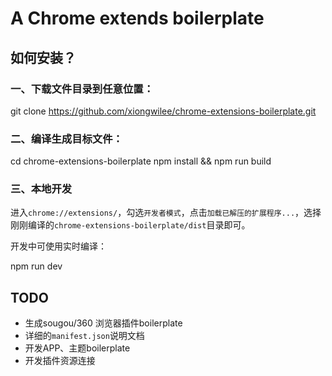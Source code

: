 # A Chrome extends boilerplate

## 如何安装？

### 一、下载文件目录到任意位置：

  git clone https://github.com/xiongwilee/chrome-extensions-boilerplate.git

### 二、编译生成目标文件：

  cd chrome-extensions-boilerplate
  npm install && npm run build

### 三、本地开发

进入`chrome://extensions/`，勾选`开发者模式`，点击`加载已解压的扩展程序...`，选择刚刚编译的`chrome-extensions-boilerplate/dist`目录即可。

开发中可使用实时编译：

  npm run dev

## TODO

* 生成sougou/360 浏览器插件boilerplate
* 详细的`manifest.json`说明文档
* 开发APP、主题boilerplate
* 开发插件资源连接